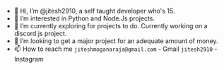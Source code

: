 - 👋 Hi, I’m @jitesh2910, a self taught developer who's 15.
- 👀 I’m interested in Python and Node.Js projects.
- 🌱 I’m currently exploring for projects to do. Currently working on a discord.js project.
- 💞️ I’m looking to get a major project for an adequate amount of money.
- 📫 How to reach me
`jiteshmoganaraja@gmail.com` - Gmail
`jitesh2910` - Instagram
